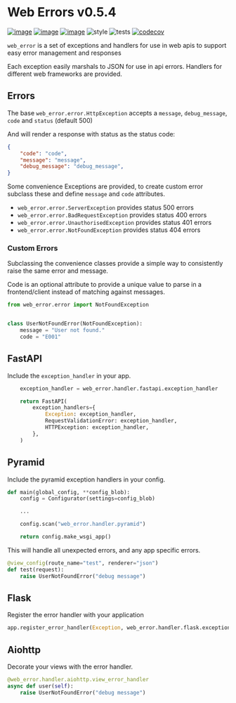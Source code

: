 # Web Errors v0.5.4
[![image](https://img.shields.io/pypi/v/web_error.svg)](https://pypi.org/project/web_error/)
[![image](https://img.shields.io/pypi/l/web_error.svg)](https://pypi.org/project/web_error/)
[![image](https://img.shields.io/pypi/pyversions/web_error.svg)](https://pypi.org/project/web_error/)
![style](https://github.com/EdgyEdgemond/web-error/workflows/style/badge.svg)
![tests](https://github.com/EdgyEdgemond/web-error/workflows/tests/badge.svg)
[![codecov](https://codecov.io/gh/EdgyEdgemond/web-error/branch/master/graph/badge.svg)](https://codecov.io/gh/EdgyEdgemond/web-error)

`web_error` is a set of exceptions and handlers for use in web apis to support easy error management and responses

Each exception easily marshals to JSON for use in api errors. Handlers for different web frameworks are provided.


## Errors

The base `web_error.error.HttpException` accepts a `message`, `debug_message`, `code` and `status` (default 500)

And will render a response with status as the status code:

```json
{
    "code": "code",
    "message": "message",
    "debug_message": "debug_message",
}
```

Some convenience Exceptions are provided, to create custom error subclass these
and define `message` and `code` attributes.

* `web_error.error.ServerException` provides status 500 errors
* `web_error.error.BadRequestException` provides status 400 errors
* `web_error.error.UnauthorisedException` provides status 401 errors
* `web_error.error.NotFoundException` provides status 404 errors

### Custom Errors

Subclassing the convenience classes provide a simple way to consistently raise the same error
and message.

Code is an optional attribute to provide a unique value to parse in a frontend/client instead of
matching against messages.

```python
from web_error.error import NotFoundException


class UserNotFoundError(NotFoundException):
    message = "User not found."
    code = "E001"
```


## FastAPI

Include the `exception_handler` in your app.

```python
    exception_handler = web_error.handler.fastapi.exception_handler

    return FastAPI(
        exception_handlers={
            Exception: exception_handler,
            RequestValidationError: exception_handler,
            HTTPException: exception_handler,
        },
    )
```
## Pyramid

Include the pyramid exception handlers in your config.

```python
def main(global_config, **config_blob):
    config = Configurator(settings=config_blob)

    ...

    config.scan("web_error.handler.pyramid")

    return config.make_wsgi_app()
```

This will handle all unexpected errors, and any app specific errors.

```python
@view_config(route_name="test", renderer="json")
def test(request):
    raise UserNotFoundError("debug message")
```


## Flask

Register the error handler with your application

```python
app.register_error_handler(Exception, web_error.handler.flask.exception_handler)
```

## Aiohttp

Decorate your views with the error handler.

```python
@web_error.handler.aiohttp.view_error_handler
async def user(self):
    raise UserNotFoundError("debug message")
```
